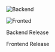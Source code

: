 ![Backend](https://github.com/Dan83/SmartPhr/actions/workflows/backend_auto.yml/badge.svg)

![Fronted](https://github.com/Dan83/SmartPhr/actions/workflows/frontend.yml/badge.svg)


Backend Release 

Frontend Release 
